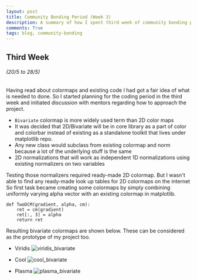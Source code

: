 ```yaml
---
layout: post
title: Community Bonding Period (Week 3)
description: A summary of how I spent third week of community bonding period of GSoC 17
comments: True
tags: blog, community-bonding
---
```


## Third Week
###### (20/5 to 28/5)

Having read about colormaps and existing code I had got a fair idea of what is
needed to done. So I started planning for the coding period in the third week
and initiated discussion with mentors regarding how to approach the project.

* `Bivariate` colormap is more widely used term than 2D color maps
* It was decided that  2D/Bivariate will be in core library as a part of color
  and colorbar instead of existing as a standalone toolkit that lives under
  matplotlib repo.
* Any new class would subclass from existing colormap and norm because a lot of
  the underlying stuff is the same
* 2D normalizations that will work as independent 1D normalizations using
  existing normalizers on two variables

Testing those normalizers required ready-made 2D colormap. But I wasn't able to
find any ready-made look up tables for 2D colormaps on the internet So first
task became creating some colormaps by simply combining uniformly varying alpha
vector with an existing colormap in matplotlib.

```
def TwoDCM(gradient, alpha, cm):
    ret = cm(gradient)
    ret[:, 3] = alpha
    return ret
```

Resulting bivariate colormaps are shown below. These can be considered as
the prototype of my project too.

* Viridis
![viridis_bivariate](http://i.imgur.com/evlN286.png)

* Cool
![cool_bivariate](http://i.imgur.com/wPeWOKj.png)

* Plasma
![plasma_bivariate](http://i.imgur.com/OhzJGy8.png)
